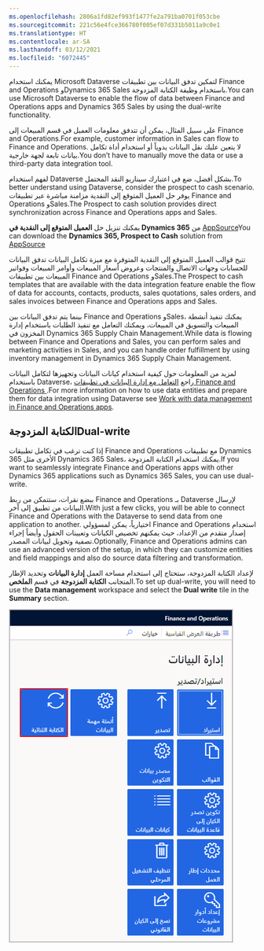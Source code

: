 ```yaml
---
ms.openlocfilehash: 2806a1fd82ef993f1477fe2a791ba0701f053cbe
ms.sourcegitcommit: 221c56e4fce366780f005ef07d331b5011a9c0e1
ms.translationtype: HT
ms.contentlocale: ar-SA
ms.lasthandoff: 03/12/2021
ms.locfileid: "6072445"
---
```

<span data-ttu-id="e3d00-101">يمكنك استخدام Microsoft Dataverse لتمكين تدفق البيانات بين تطبيقات Finance and Operations وDynamics 365 Sales باستخدام وظيفة الكتابة المزدوجة.</span><span class="sxs-lookup"><span data-stu-id="e3d00-101">You can use Microsoft Dataverse to enable the flow of data between Finance and Operations apps and Dynamics 365 Sales by using the dual-write functionality.</span></span> 

<span data-ttu-id="e3d00-102">على سبيل المثال، يمكن أن تتدفق معلومات العميل في قسم المبيعات إلى Finance and Operations.</span><span class="sxs-lookup"><span data-stu-id="e3d00-102">For example, customer information in Sales can flow to Finance and Operations.</span></span> <span data-ttu-id="e3d00-103">لا يتعين عليك نقل البيانات يدوياً أو استخدام أداة تكامل بيانات تابعة لجهة خارجية.</span><span class="sxs-lookup"><span data-stu-id="e3d00-103">You don’t have to manually move the data or use a third-party data integration tool.</span></span>

<span data-ttu-id="e3d00-104">لفهم استخدام Dataverse بشكل أفضل، ضع في اعتبارك سيناريو النقد المحتمل.</span><span class="sxs-lookup"><span data-stu-id="e3d00-104">To better understand using Dataverse, consider the prospect to cash scenario.</span></span> <span data-ttu-id="e3d00-105">يوفر حل العميل المتوقع إلى النقدية مزامنة مباشرة عبر تطبيقات Finance and Operations وSales.</span><span class="sxs-lookup"><span data-stu-id="e3d00-105">The Prospect to cash solution provides direct synchronization across Finance and Operations apps and Sales.</span></span> 

<span data-ttu-id="e3d00-106">يمكنك تنزيل حل **العميل المتوقع إلى النقدية في Dynamics 365** من [AppSource](https://appsource.microsoft.com/?azure-portal=true)</span><span class="sxs-lookup"><span data-stu-id="e3d00-106">You can download the **Dynamics 365, Prospect to Cash** solution from [AppSource](https://appsource.microsoft.com/?azure-portal=true)</span></span>

<span data-ttu-id="e3d00-107">تتيح قوالب العميل المتوقع إلى النقدية المتوفرة مع ميزة تكامل البيانات تدفق البيانات للحسابات وجهات الاتصال والمنتجات وعروض أسعار المبيعات وأوامر المبيعات وفواتير المبيعات بين تطبيقات Finance and Operations وSales.</span><span class="sxs-lookup"><span data-stu-id="e3d00-107">The Prospect to cash templates that are available with the data integration feature enable the flow of data for accounts, contacts, products, sales quotations, sales orders, and sales invoices between Finance and Operations apps and Sales.</span></span> 

<span data-ttu-id="e3d00-108">بينما يتم تدفق البيانات بين Finance and Operations وSales، يمكنك تنفيذ أنشطة المبيعات والتسويق في المبيعات، ويمكنك التعامل مع تنفيذ الطلبات باستخدام إدارة المخزون في Dynamics 365 Supply Chain Management.</span><span class="sxs-lookup"><span data-stu-id="e3d00-108">While data is flowing between Finance and Operations and Sales, you can perform sales and marketing activities in Sales, and you can handle order fulfillment by using inventory management in Dynamics 365 Supply Chain Management.</span></span>

<span data-ttu-id="e3d00-109">لمزيد من المعلومات حول كيفية استخدام كيانات البيانات وتجهيزها لتكامل البيانات باستخدام Dataverse، راجع [التعامل مع إدارة البيانات في تطبيقات Finance and Operations ](https://docs.microsoft.com/learn/modules/work-data-management-finance-operations/?azure-portal=true).</span><span class="sxs-lookup"><span data-stu-id="e3d00-109">For more information on how to use data entities and prepare them for data integration using Dataverse see  [Work with data management in Finance and Operations apps](https://docs.microsoft.com/learn/modules/work-data-management-finance-operations/?azure-portal=true).</span></span> 


## <a name="dual-write"></a><span data-ttu-id="e3d00-110">الكتابة المزدوجة</span><span class="sxs-lookup"><span data-stu-id="e3d00-110">Dual-write</span></span>
<span data-ttu-id="e3d00-111">إذا كنت ترغب في تكامل تطبيقات Finance and Operations مع تطبيقات Dynamics 365 الأخرى مثل Dynamics 365 Sales، يمكنك استخدام الكتابة المزدوجة.</span><span class="sxs-lookup"><span data-stu-id="e3d00-111">If you want to seamlessly integrate Finance and Operations apps with other Dynamics 365 applications such as Dynamics 365 Sales, you can use dual-write.</span></span> 

<span data-ttu-id="e3d00-112">ببضع نقرات، ستتمكن من ربط Finance and Operations بـ Dataverse لإرسال البيانات من تطبيق إلى آخر.</span><span class="sxs-lookup"><span data-stu-id="e3d00-112">With just a few clicks, you will be able to connect Finance and Operations with the Dataverse to send data from one application to another.</span></span> <span data-ttu-id="e3d00-113">اختيارياً، يمكن لمسؤولي Finance and Operations استخدام إصدار متقدم من الإعداد، حيث يمكنهم تخصيص الكيانات وتعيينات الحقول وأيضاً إجراء تصفية وتحويل لبيانات المصدر.</span><span class="sxs-lookup"><span data-stu-id="e3d00-113">Optionally, Finance and Operations admins can use an advanced version of the setup, in which they can customize entities and field mappings and also do source data filtering and transformation.</span></span>

<span data-ttu-id="e3d00-114">لإعداد الكتابة المزدوجة، ستحتاج إلى استخدام مساحة العمل **إدارة البيانات** وتحديد الإطار المتجانب **الكتابة المزدوجة** في قسم **الملخص**.</span><span class="sxs-lookup"><span data-stu-id="e3d00-114">To set up dual-write, you will need to use the **Data management** workspace and select the **Dual write** tile in the **Summary** section.</span></span>

![لقطة شاشة لمساحة عمل إدارة البيانات تُبرز مربع الكتابة المزدوجة.](../media/data-management.png)
